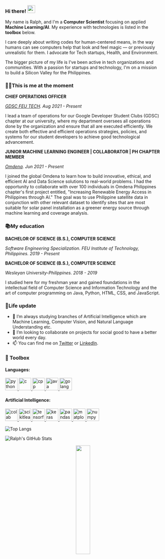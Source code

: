 ### Hi there! <img src = "https://raw.githubusercontent.com/MartinHeinz/MartinHeinz/master/wave.gif" width = 25px>

My name is Ralph, and I'm a **Computer Scientist** focusing on applied **Machine Learning/AI**. My experience with technologies is listed in the **toolbox** below.

I care deeply about writing codes for human-centered means, in the way humans can see computers help that look and feel magic — or previously unrealistic for them. I advocate for Tech startups, Health, and Environment.

The bigger picture of my life is I've been active in tech organizations and communities. With a passion for startups and technology, I'm on a mission to build a Silicon Valley for the Philippines.

### 👨‍💻This is me at the moment

**CHIEF OPERATIONS OFFICER**

_[GDSC FEU TECH](https://gdsc.community.dev/feu-institute-of-technology). Aug 2021 - Present_

I lead a team of operations for our Google Developer Student Clubs (GDSC) chapter at our university, where my department oversees all operations done by the organization and ensure that all are executed efficiently. We create both effective and efficient operations strategies, policies, and systems for our student developers to achieve good technological advancement.


**JUNIOR MACHINE LEARNING ENGINEER | COLLABORATOR | PH CHAPTER MEMBER**

_[Omdena](https://omdena.com). Jun 2021 - Present_

I joined the global Omdena to learn how to build innovative, ethical, and efficient AI and Data Science solutions to real-world problems. I had the opportunity to collaborate with over 100 individuals in Omdena Philippines chapter's first project entitled, "Increasing Renewable Energy Access in Philippines through AI." The goal was to use Philippine satellite data in conjunction with other relevant dataset to identify sites that are most suitable for solar panel installation as a greener energy source through machine learning and coverage analysis.

### 📚My education

**BACHELOR OF SCIENCE (B.S.), COMPUTER SCIENCE**

_Software Engineering Specialization. FEU Institute of Technology, Philippines. 2019 - Present_

**BACHELOR OF SCIENCE (B.S.), COMPUTER SCIENCE**

_Wesleyan University-Philippines. 2018 - 2019_

I studied here for my freshman year and gained foundations in the intellectual field of Computer Science and Information Technology and the art of computer programming on Java, Python, HTML, CSS, and JavaScript.

### 🧬Life update
- 🌱 I’m always studying branches of Artificial Intelligence which are Machine Learning, Computer Vision, and Natural Language Understanding etc.
- 👥 I’m looking to collaborate on projects for social good to have a better world every day.
- 📫  You can find me on [Twitter](https://twitter.com/cd_ralph) or [LinkedIn](https://www.linkedin.com/in/ralphcajipe).

### 🧰 Toolbox
<h4 align="left">Languages:</h3>
<p align="left"> <a href="https://www.python.org" target="_blank"> <img src="https://img.icons8.com/color/48/000000/python.png" alt="python" width="40" height="40"/> </a> 
<a href="https://en.wikipedia.org/wiki/C_(programming_language)" target="_blank"> <img src="https://img.icons8.com/color/48/000000/c-programming.png" alt="c" width="40" height="40"/> </a>
<a href="https://www.w3schools.com/cpp/default.asp" target="_blank"> <img src="https://img.icons8.com/color/48/000000/c-plus-plus-logo.png" alt="cpp" width="40" height="40"/> </a>
<a href="https://www.oracle.com/java" target="_blank"> <img src="https://img.icons8.com/color/50/000000/java-coffee-cup-logo.png" alt="java" width="40" height="40"/> </a>
<a href="https://golang.org" target="_blank"> <img src="https://img.icons8.com/color/48/000000/golang.png" alt="golang" width="40" height="40"/> </a>
<h4 align="left">Artificial Intelligence:</h3>
 <p align="left"> <a href="https://colab.research.google.com" target="_blank"> <img src="https://colab.research.google.com/img/colab_favicon_256px.png" alt="colab" width="40" height="40"/> </a>
<a href="https://scikit-learn.org/stable" target="_blank"> <img src="https://upload.wikimedia.org/wikipedia/commons/0/05/Scikit_learn_logo_small.svg" alt="scikitlearn" width="40" height="40"/> </a>
<a href="https://www.tensorflow.org/" target="_blank"> <img src="https://img.icons8.com/color/48/000000/tensorflow.png" alt="tensorflow" width="40" height="40"/> </a>
<a href="https://keras.io" target="_blank"> <img src="https://upload.wikimedia.org/wikipedia/commons/a/ae/Keras_logo.svg" alt="keras" width="40" height="40"/> </a>
<a href="https://pandas.pydata.org" target="_blank"> <img src="https://cdn.mos.cms.futurecdn.net/3n8tRry6fYg7sNyhFDPQwR-1024-80.jpg.webp" alt="pandas" width="40" height="40"/> </a>
<a href="https://matplotlib.org" target="_blank"> <img src="https://upload.wikimedia.org/wikipedia/commons/0/01/Created_with_Matplotlib-logo.svg" alt="matplotlib" width="40" height="40"/> </a>
<a href="https://numpy.org" target="_blank"> <img src="https://numpy.org/images/logos/numpy.svg" alt="numpy" width="40" height="40"/> </a>
 
![Top Langs](https://github-readme-stats.vercel.app/api/top-langs/?username=ralphcajipe&layout=compact&theme=highcontrast)

![Ralph's GitHub Stats](https://github-readme-stats.vercel.app/api?username=ralphcajipe&show_icons=true&theme=highcontrast)

<div align='center'>
<img width ='30%' height = '30%'  src='https://cdn.pixabay.com/photo/2018/09/24/08/31/pixel-cells-3699334_1280.png'/>
</div>
